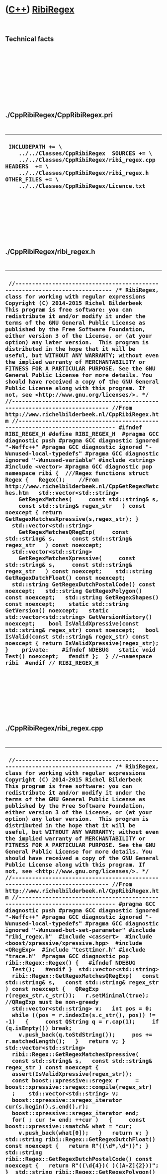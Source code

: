 
 

 

 

 

 

([C++](Cpp.md)) [RibiRegex](CppRibiRegex.md)
==============================================

 

Technical facts
---------------

 

 

 

 

 

 

./CppRibiRegex/CppRibiRegex.pri
-------------------------------

 

  ----------------------------------------------------------------------------------------------------------------------------------------------------------------------------------------------------------------------------------------
  ` INCLUDEPATH += \     ../../Classes/CppRibiRegex  SOURCES += \     ../../Classes/CppRibiRegex/ribi_regex.cpp  HEADERS  += \     ../../Classes/CppRibiRegex/ribi_regex.h  OTHER_FILES += \     ../../Classes/CppRibiRegex/Licence.txt`
  ----------------------------------------------------------------------------------------------------------------------------------------------------------------------------------------------------------------------------------------

 

 

 

 

 

./CppRibiRegex/ribi\_regex.h
----------------------------

 

  ------------------------------------------------------------------------------------------------------------------------------------------------------------------------------------------------------------------------------------------------------------------------------------------------------------------------------------------------------------------------------------------------------------------------------------------------------------------------------------------------------------------------------------------------------------------------------------------------------------------------------------------------------------------------------------------------------------------------------------------------------------------------------------------------------------------------------------------------------------------------------------------------------------------------------------------------------------------------------------------------------------------------------------------------------------------------------------------------------------------------------------------------------------------------------------------------------------------------------------------------------------------------------------------------------------------------------------------------------------------------------------------------------------------------------------------------------------------------------------------------------------------------------------------------------------------------------------------------------------------------------------------------------------------------------------------------------------------------------------------------------------------------------------------------------------------------------------------------------------------------------------------------------------------------------------------------------------------------------------------------------------------------------------------------------------------------------------------------------------------------------------------------------------------------------------------------------------------------------------------------------------------------------------------------------------------------------------------------------------------------------------------------------------------------------------------------------------------------------------------------------------------------------------------------------------------
  ` //--------------------------------------------------------------------------- /* RibiRegex, class for working with regular expressions Copyright (C) 2014-2015 Richel Bilderbeek  This program is free software: you can redistribute it and/or modify it under the terms of the GNU General Public License as published by the Free Software Foundation, either version 3 of the License, or (at your option) any later version.  This program is distributed in the hope that it will be useful, but WITHOUT ANY WARRANTY; without even the implied warranty of MERCHANTABILITY or FITNESS FOR A PARTICULAR PURPOSE. See the GNU General Public License for more details. You should have received a copy of the GNU General Public License along with this program. If not, see <http://www.gnu.org/licenses/>. */ //--------------------------------------------------------------------------- //From http://www.richelbilderbeek.nl/CppRibiRegex.htm //--------------------------------------------------------------------------- #ifndef RIBI_REGEX_H #define RIBI_REGEX_H  #pragma GCC diagnostic push #pragma GCC diagnostic ignored "-Weffc++" #pragma GCC diagnostic ignored "-Wunused-local-typedefs" #pragma GCC diagnostic ignored "-Wunused-variable" #include <string> #include <vector> #pragma GCC diagnostic pop  namespace ribi {  ///Regex functions struct Regex {   Regex();    //From http://www.richelbilderbeek.nl/CppGetRegexMatches.htm   std::vector<std::string>     GetRegexMatches(     const std::string& s,     const std::string& regex_str   ) const noexcept { return GetRegexMatchesXpressive(s,regex_str); }    std::vector<std::string>     GetRegexMatchesQRegExp(     const std::string& s,     const std::string& regex_str   ) const noexcept;    std::vector<std::string>     GetRegexMatchesXpressive(     const std::string& s,     const std::string& regex_str   ) const noexcept;    std::string GetRegexDutchFloat() const noexcept;   std::string GetRegexDutchPostalCode() const noexcept;   std::string GetRegexPolygon() const noexcept;   std::string GetRegexShapes() const noexcept;    static std::string GetVersion() noexcept;   static std::vector<std::string> GetVersionHistory() noexcept;    bool IsValidXpressive(const std::string& regex_str) const noexcept;   bool IsValid(const std::string& regex_str) const noexcept { return IsValidXpressive(regex_str); }    private:    #ifndef NDEBUG   static void Test() noexcept;   #endif };  } //~namespace ribi  #endif // RIBI_REGEX_H`
  ------------------------------------------------------------------------------------------------------------------------------------------------------------------------------------------------------------------------------------------------------------------------------------------------------------------------------------------------------------------------------------------------------------------------------------------------------------------------------------------------------------------------------------------------------------------------------------------------------------------------------------------------------------------------------------------------------------------------------------------------------------------------------------------------------------------------------------------------------------------------------------------------------------------------------------------------------------------------------------------------------------------------------------------------------------------------------------------------------------------------------------------------------------------------------------------------------------------------------------------------------------------------------------------------------------------------------------------------------------------------------------------------------------------------------------------------------------------------------------------------------------------------------------------------------------------------------------------------------------------------------------------------------------------------------------------------------------------------------------------------------------------------------------------------------------------------------------------------------------------------------------------------------------------------------------------------------------------------------------------------------------------------------------------------------------------------------------------------------------------------------------------------------------------------------------------------------------------------------------------------------------------------------------------------------------------------------------------------------------------------------------------------------------------------------------------------------------------------------------------------------------------------------------------------------------------

 

 

 

 

 

./CppRibiRegex/ribi\_regex.cpp
------------------------------

 

  ----------------------------------------------------------------------------------------------------------------------------------------------------------------------------------------------------------------------------------------------------------------------------------------------------------------------------------------------------------------------------------------------------------------------------------------------------------------------------------------------------------------------------------------------------------------------------------------------------------------------------------------------------------------------------------------------------------------------------------------------------------------------------------------------------------------------------------------------------------------------------------------------------------------------------------------------------------------------------------------------------------------------------------------------------------------------------------------------------------------------------------------------------------------------------------------------------------------------------------------------------------------------------------------------------------------------------------------------------------------------------------------------------------------------------------------------------------------------------------------------------------------------------------------------------------------------------------------------------------------------------------------------------------------------------------------------------------------------------------------------------------------------------------------------------------------------------------------------------------------------------------------------------------------------------------------------------------------------------------------------------------------------------------------------------------------------------------------------------------------------------------------------------------------------------------------------------------------------------------------------------------------------------------------------------------------------------------------------------------------------------------------------------------------------------------------------------------------------------------------------------------------------------------------------------------------------------------------------------------------------------------------------------------------------------------------------------------------------------------------------------------------------------------------------------------------------------------------------------------------------------------------------------------------------------------------------------------------------------------------------------------------------------------------------------------------------------------------------------------------------------------------------------------------------------------------------------------------------------------------------------------------------------------------------------------------------------------------------------------------------------------------------------------------------------------------------------------------------------------------------------------------------------------------------------------------------------------------------------------------------------------------------------------------------------------------------------------------------------------------------------------------------------------------------------------------------------------------------------------------------------------------------------------------------------------------------------------------------------------------------------------------------------------------------------------------------------------------------------------------------------------------------------------------------------------------------------------------------------------------------------------------------------------------------------------------------------------------------------------------------------------------------------------------------------------------------------------------------------------------------------------------------------------------------------------------------------------------------------------------------------------------------------------------------------------------------------------------------------------------------------------------------------------------------------------------------------------------------------------------------------------------------------------------------------------------------------------------------------------------------------------------------------------------------------------------------------------------------------------------------------------------------------------------------------------------------------------------------------------------------------------------------------------------------------------------------------------------------------------------------------------------------------------------------------------------------------------------------------------------------------------------------------------------------------------------------------------------------------------------------------------------------------------------------------------------------------------------------------------------------------------------------------------------------------------------------------------------------------------------------------
  ` //--------------------------------------------------------------------------- /* RibiRegex, class for working with regular expressions Copyright (C) 2014-2015 Richel Bilderbeek  This program is free software: you can redistribute it and/or modify it under the terms of the GNU General Public License as published by the Free Software Foundation, either version 3 of the License, or (at your option) any later version.  This program is distributed in the hope that it will be useful, but WITHOUT ANY WARRANTY; without even the implied warranty of MERCHANTABILITY or FITNESS FOR A PARTICULAR PURPOSE. See the GNU General Public License for more details. You should have received a copy of the GNU General Public License along with this program. If not, see <http://www.gnu.org/licenses/>. */ //--------------------------------------------------------------------------- //From http://www.richelbilderbeek.nl/CppRibiRegex.htm //--------------------------------------------------------------------------- #pragma GCC diagnostic push #pragma GCC diagnostic ignored "-Weffc++" #pragma GCC diagnostic ignored "-Wunused-local-typedefs" #pragma GCC diagnostic ignored "-Wunused-but-set-parameter" #include "ribi_regex.h"  #include <cassert>  #include <boost/xpressive/xpressive.hpp>  #include <QRegExp>  #include "testtimer.h" #include "trace.h"  #pragma GCC diagnostic pop  ribi::Regex::Regex() {   #ifndef NDEBUG   Test();   #endif }  std::vector<std::string>   ribi::Regex::GetRegexMatchesQRegExp(   const std::string& s,   const std::string& regex_str ) const noexcept {   QRegExp r(regex_str.c_str());   r.setMinimal(true); //QRegExp must be non-greedy   std::vector<std::string> v;   int pos = 0;   while ((pos = r.indexIn(s.c_str(), pos)) != -1)   {     const QString q = r.cap(1);     if (q.isEmpty()) break;     v.push_back(q.toStdString());     pos += r.matchedLength();   }   return v; }  std::vector<std::string>   ribi::Regex::GetRegexMatchesXpressive(   const std::string& s,   const std::string& regex_str ) const noexcept {   assert(IsValidXpressive(regex_str));    const boost::xpressive::sregex r     = boost::xpressive::sregex::compile(regex_str)   ;    std::vector<std::string> v;   boost::xpressive::sregex_iterator cur(s.begin(),s.end(),r);   boost::xpressive::sregex_iterator end;   for( ; cur != end; ++cur )   {     const boost::xpressive::smatch& what = *cur;     v.push_back(what[0]);   }   return v; }  std::string ribi::Regex::GetRegexDutchFloat() const noexcept {   return R"((\d*,\d*))"; }  std::string ribi::Regex::GetRegexDutchPostalCode() const noexcept {   return R"((\d{4})( )([A-Z]{2}))"; }  std::string ribi::Regex::GetRegexPolygon() const noexcept {   return     "(POLYGON\\(\\(.*?\\)\\))"   ; }  std::string ribi::Regex::GetRegexShapes() const noexcept {   return R"((POLYGON\(\(.*?\)\))|(LINESTRING\(.*?\)))"; }  std::string ribi::Regex::GetVersion() noexcept {   return "1.1"; }  std::vector<std::string> ribi::Regex::GetVersionHistory() noexcept {   return {     "2014-06-19: Version 1.0: initial version",     "2014-01-02: Version 1.1: added GetRegexDutchFloat"   }; }  bool ribi::Regex::IsValidXpressive(const std::string& regex_str) const noexcept {   try   {     boost::xpressive::sregex::compile(regex_str);   }   catch (boost::xpressive::regex_error&)   {     return false;   }   return true; }  #ifndef NDEBUG void ribi::Regex::Test() noexcept {   {     static bool is_tested{false};     if (is_tested) return;     is_tested = true;   }   Regex r;   const TestTimer test_timer(__func__,__FILE__,1.0);   const bool verbose{false};    if (verbose) { TRACE("GetRegexMatches, plain, on Dutch postal codes"); }   {     const std::string s = "In the Netherlands, 1234 AB and 2345 BC are valid zip codes";     std::vector<std::string> expected;     expected.push_back("1234 AB");     expected.push_back("2345 BC");     {       const std::string r = "(\\d{4} [A-Z]{2})";       assert(Regex().GetRegexMatches(s,(r.c_str())) == expected);     }   }   if (verbose) { TRACE("GetRegexMatches, plain, XML"); }   {     const std::string s = "<concept><name>Concept with examples</name><example>Example 1</example><example>Example 2</example><example>Example 3</example></concept>";     const std::vector<std::string> expected {       "<example>Example 1</example>",       "<example>Example 2</example>",       "<example>Example 3</example>"     };     const std::string regex_str = "(<example>.*?</example>)";     assert(r.GetRegexMatches(s,regex_str) == expected);   }   if (verbose) { TRACE("GetRegexMatches on GetRegexDutchPostalCode"); }   {     const std::string s = "Both '1234 AB' and '9999 ZZ' are valid Dutch zip codes";     const std::string t = r.GetRegexDutchPostalCode();     const auto v = r.GetRegexMatches(s,t);     //const auto w = r.GetRegexMatchesQRegExp(s,t);     const auto x = r.GetRegexMatchesXpressive(s,t);     assert(v.size() == 2);     //assert(v == w);     assert(v == x);   }   if (verbose) { TRACE("GetRegexMatches on GetRegexShapes"); }   {     const std::string s = "POLYGON((0 0,0 1,1 0)),LINESTRING(0 0,0 1,1 0)";     const std::string t = r.GetRegexShapes();     const auto v = r.GetRegexMatches(s,t);     assert(v.size() == 2);     assert(v[0] == "POLYGON((0 0,0 1,1 0))");     assert(v[1] == "LINESTRING(0 0,0 1,1 0)");     //const auto w = r.GetRegexMatchesQRegExp(s,t);     const auto x = r.GetRegexMatchesXpressive(s,t);     //assert(v == w);     assert(v == x);   }   if (verbose) { TRACE("GetRegexDutchFloat"); }   {     assert( r.GetRegexMatches("1.23",r.GetRegexDutchFloat()).empty());     assert(!r.GetRegexMatches("1,23",r.GetRegexDutchFloat()).empty());   } } #endif`
  ----------------------------------------------------------------------------------------------------------------------------------------------------------------------------------------------------------------------------------------------------------------------------------------------------------------------------------------------------------------------------------------------------------------------------------------------------------------------------------------------------------------------------------------------------------------------------------------------------------------------------------------------------------------------------------------------------------------------------------------------------------------------------------------------------------------------------------------------------------------------------------------------------------------------------------------------------------------------------------------------------------------------------------------------------------------------------------------------------------------------------------------------------------------------------------------------------------------------------------------------------------------------------------------------------------------------------------------------------------------------------------------------------------------------------------------------------------------------------------------------------------------------------------------------------------------------------------------------------------------------------------------------------------------------------------------------------------------------------------------------------------------------------------------------------------------------------------------------------------------------------------------------------------------------------------------------------------------------------------------------------------------------------------------------------------------------------------------------------------------------------------------------------------------------------------------------------------------------------------------------------------------------------------------------------------------------------------------------------------------------------------------------------------------------------------------------------------------------------------------------------------------------------------------------------------------------------------------------------------------------------------------------------------------------------------------------------------------------------------------------------------------------------------------------------------------------------------------------------------------------------------------------------------------------------------------------------------------------------------------------------------------------------------------------------------------------------------------------------------------------------------------------------------------------------------------------------------------------------------------------------------------------------------------------------------------------------------------------------------------------------------------------------------------------------------------------------------------------------------------------------------------------------------------------------------------------------------------------------------------------------------------------------------------------------------------------------------------------------------------------------------------------------------------------------------------------------------------------------------------------------------------------------------------------------------------------------------------------------------------------------------------------------------------------------------------------------------------------------------------------------------------------------------------------------------------------------------------------------------------------------------------------------------------------------------------------------------------------------------------------------------------------------------------------------------------------------------------------------------------------------------------------------------------------------------------------------------------------------------------------------------------------------------------------------------------------------------------------------------------------------------------------------------------------------------------------------------------------------------------------------------------------------------------------------------------------------------------------------------------------------------------------------------------------------------------------------------------------------------------------------------------------------------------------------------------------------------------------------------------------------------------------------------------------------------------------------------------------------------------------------------------------------------------------------------------------------------------------------------------------------------------------------------------------------------------------------------------------------------------------------------------------------------------------------------------------------------------------------------------------------------------------------------------------------------------------------------------------------------------------------

 

 

 

 

 

 

